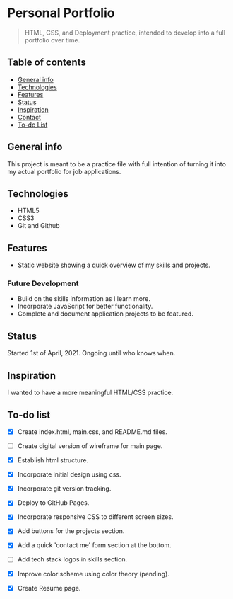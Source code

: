 # Personal Portfolio
> HTML, CSS, and Deployment practice, intended to develop into a full portfolio over time. 

## Table of contents
* [General info](#general-info)
* [Technologies](#technologies)
* [Features](#features)
* [Status](#status)
* [Inspiration](#inspiration)
* [Contact](#contact)
* [To-do List](#to-do-list)

## General info
This project is meant to be a practice file with full intention of turning it into my actual portfolio for job applications. 

## Technologies
* HTML5
* CSS3
* Git and Github

## Features
* Static website showing a quick overview of my skills and projects. 
 
### Future Development
* Build on the skills information as I learn more. 
* Incorporate JavaScript for better functionality.
* Complete and document application projects to be featured. 

## Status
Started 1st of April, 2021. Ongoing until who knows when. 

## Inspiration
I wanted to have a more meaningful HTML/CSS practice. 

## To-do list
* [x] Create index.html, main.css, and README.md files.
* [ ] Create digital version of wireframe for main page.
* [x] Establish html structure.
* [x] Incorporate initial design using css. 
* [x] Incorporate git version tracking.
* [x] Deploy to GitHub Pages. 
* [x] Incorporate responsive CSS to different screen sizes.
* [x] Add buttons for the projects section.
* [x] Add a quick 'contact me' form section at the bottom.
* [ ] Add tech stack logos in skills section.
* [x] Improve color scheme using color theory (pending).
* [x] Create Resume page.

